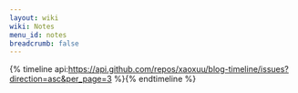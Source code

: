 ```yaml
---
layout: wiki
wiki: Notes
menu_id: notes
breadcrumb: false
---
```


{% timeline api:https://api.github.com/repos/xaoxuu/blog-timeline/issues?direction=asc&per_page=3 %}{% endtimeline %}
